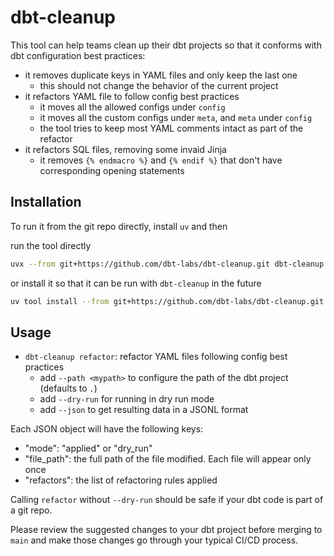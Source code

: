 # dbt-cleanup

This tool can help teams clean up their dbt projects so that it conforms with dbt configuration best practices:

- it removes duplicate keys in YAML files and only keep the last one
  - this should not change the behavior of the current project
- it refactors YAML file to follow config best practices
  - it moves all the allowed configs under `config`
  - it moves all the custom configs under `meta`, and `meta` under `config`
  - the tool tries to keep most YAML comments intact as part of the refactor
- it refactors SQL files, removing some invaid Jinja
  - it removes `{% endmacro %}` and `{% endif %}` that don't have corresponding opening statements

## Installation

To run it from the git repo directly, install `uv` and then

run the tool directly
```sh
uvx --from git+https://github.com/dbt-labs/dbt-cleanup.git dbt-cleanup --help
```

or install it so that it can be run with `dbt-cleanup` in the future
```sh
uv tool install --from git+https://github.com/dbt-labs/dbt-cleanup.git dbt-cleanup
```

## Usage

- `dbt-cleanup refactor`: refactor YAML files following config best practices
  - add `--path <mypath>` to configure the path of the dbt project (defaults to `.`)
  - add `--dry-run` for running in dry run mode
  - add `--json` to get resulting data in a JSONL format

Each JSON object will have the following keys:

- "mode": "applied" or "dry_run" 
- "file_path": the full path of the file modified. Each file will appear only once
- "refactors": the list of refactoring rules applied

Calling `refactor` without `--dry-run` should be safe if your dbt code is part of a git repo. 

Please review the suggested changes to your dbt project before merging to `main` and make those changes go through your typical CI/CD process.
